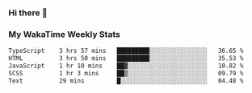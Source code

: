 ### Hi there 👋

<!--
**royschrauwen/royschrauwen** is a ✨ _special_ ✨ repository because its `README.md` (this file) appears on your GitHub profile.

Here are some ideas to get you started:

- 🔭 I’m currently working on ...
- 🌱 I’m currently learning ...
- 👯 I’m looking to collaborate on ...
- 🤔 I’m looking for help with ...
- 💬 Ask me about ...
- 📫 How to reach me: ...
- 😄 Pronouns: ...
- ⚡ Fun fact: ...
-->


### My WakaTime Weekly Stats
<!--START_SECTION:waka-->

```txt
TypeScript    3 hrs 57 mins   █████████░░░░░░░░░░░░░░░░   36.65 %
HTML          3 hrs 50 mins   █████████░░░░░░░░░░░░░░░░   35.53 %
JavaScript    1 hr 10 mins    ██▓░░░░░░░░░░░░░░░░░░░░░░   10.82 %
SCSS          1 hr 3 mins     ██▒░░░░░░░░░░░░░░░░░░░░░░   09.79 %
Text          29 mins         █░░░░░░░░░░░░░░░░░░░░░░░░   04.48 %
```

<!--END_SECTION:waka-->
